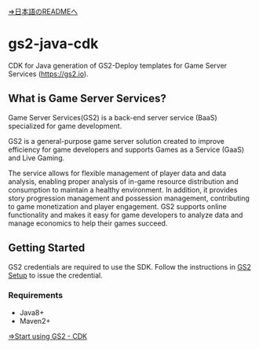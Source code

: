 [⇒日本語のREADMEへ](README.md)

# gs2-java-cdk

CDK for Java generation of GS2-Deploy templates for Game Server Services (https://gs2.io).

## What is Game Server Services?

Game Server Services(GS2) is a back-end server service (BaaS) specialized for game development.

GS2 is a general-purpose game server solution created to improve efficiency for game developers and supports Games as a Service (GaaS) and Live Gaming.

The service allows for flexible management of player data and data analysis, enabling proper analysis of in-game resource distribution and consumption to maintain a healthy environment.
In addition, it provides story progression management and possession management, contributing to game monetization and player engagement.
GS2 supports online functionality and makes it easy for game developers to analyze data and manage economics to help their games succeed.

## Getting Started

GS2 credentials are required to use the SDK.
Follow the instructions in [GS2 Setup](https://docs.gs2.io/en/get_start/tutorial/setup_gs2/) to issue the credential.

### Requirements

- Java8+
- Maven2+

[⇒Start using GS2 - CDK](https://docs.gs2.io/en/get_start/#cdk)
